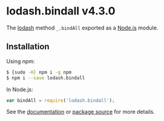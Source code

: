 # lodash.bindall v4.3.0

The [lodash](https://lodash.com/) method `_.bindAll` exported as a [Node.js](https://nodejs.org/) module.

## Installation

Using npm:
```bash
$ {sudo -H} npm i -g npm
$ npm i --save lodash.bindall
```

In Node.js:
```js
var bindAll = require('lodash.bindall');
```

See the [documentation](https://lodash.com/docs#bindAll) or [package source](https://github.com/lodash/lodash/blob/4.3.0-npm-packages/lodash.bindall) for more details.
